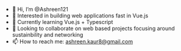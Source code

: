 - 👋 Hi, I’m @Ashreen121 
- 👀 Interested in building web applications fast in Vue.js
- 🌱 Currently learning Vue.js + Typescript
- 💞️ Looking to collaborate on web based projects focusing around sustainbility and networking
- 📫 How to reach me: ashreen.kaur8@gmail.com

<!---
Ashreen121/Ashreen121 is a ✨ special ✨ repository because its `README.md` (this file) appears on your GitHub profile.
You can click the Preview link to take a look at your changes.
--->
